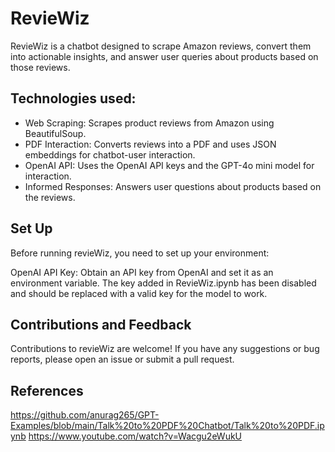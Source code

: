 # RevieWiz

RevieWiz is a chatbot designed to scrape Amazon reviews, convert them into actionable insights, and answer user queries about products based on those reviews. 

## Technologies used: 
* Web Scraping: Scrapes product reviews from Amazon using BeautifulSoup.
* PDF Interaction: Converts reviews into a PDF and uses JSON embeddings for chatbot-user interaction.
* OpenAI API: Uses the OpenAI API keys and the GPT-4o mini model for interaction.
* Informed Responses: Answers user questions about products based on the reviews.

## Set Up
Before running revieWiz, you need to set up your environment:

OpenAI API Key: Obtain an API key from OpenAI and set it as an environment variable. The key added in RevieWiz.ipynb has been disabled and should be replaced with a valid key for the model to work. 

## Contributions and Feedback
Contributions to revieWiz are welcome! If you have any suggestions or bug reports, please open an issue or submit a pull request.

## References 
https://github.com/anurag265/GPT-Examples/blob/main/Talk%20to%20PDF%20Chatbot/Talk%20to%20PDF.ipynb
https://www.youtube.com/watch?v=Wacgu2eWukU
